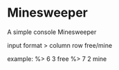 # Minesweeper
A simple console Minesweeper

input format > column row free/mine

example:
  %> 6 3 free
  %> 7 2 mine

